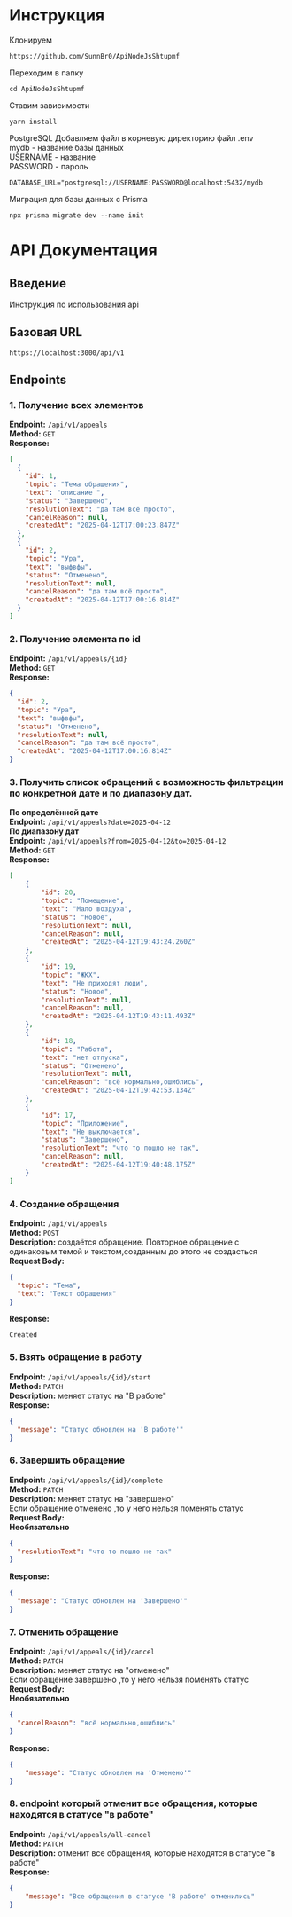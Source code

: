 # Инструкция
Клонируем
```
https://github.com/SunnBr0/ApiNodeJsShtupmf
```
Переходим  в папку
```
cd ApiNodeJsShtupmf
```
Ставим зависимости
```
yarn install
```
PostgreSQL
Добавляем файл в корневую директорию файл .env    
mydb - название базы данных   
USERNAME - название   
PASSWORD - пароль   
```
DATABASE_URL="postgresql://USERNAME:PASSWORD@localhost:5432/mydb
```
Миграция для базы данных с Prisma
```
npx prisma migrate dev --name init
```
# API Документация

## Введение

Инструкция по использования api

## Базовая URL

```
https://localhost:3000/api/v1
```

## Endpoints

### 1. Получение всех элементов

**Endpoint:** `/api/v1/appeals`  
**Method:** `GET`  
**Response:**

```json
[
  {
    "id": 1,
    "topic": "Тема обращения",
    "text": "описание ",
    "status": "Завершено",
    "resolutionText": "да там всё просто",
    "cancelReason": null,
    "createdAt": "2025-04-12T17:00:23.847Z"
  },
  {
    "id": 2,
    "topic": "Ура",
    "text": "выфвфы",
    "status": "Отменено",
    "resolutionText": null,
    "cancelReason": "да там всё просто",
    "createdAt": "2025-04-12T17:00:16.814Z"
  }
]
```

### 2. Получение элемента по id

**Endpoint:** `/api/v1/appeals/{id}`  
**Method:** `GET`  
**Response:**

```json
{
  "id": 2,
  "topic": "Ура",
  "text": "выфвфы",
  "status": "Отменено",
  "resolutionText": null,
  "cancelReason": "да там всё просто",
  "createdAt": "2025-04-12T17:00:16.814Z"
}
```

### 3. Получить список обращений с возможность фильтрации по конкретной дате и по диапазону дат.
**По определённой дате**   
**Endpoint:** `/api/v1/appeals?date=2025-04-12`   
**По диапазону дат**        
**Endpoint:** `/api/v1/appeals?from=2025-04-12&to=2025-04-12`  
**Method:** `GET`    
**Response:**  

```json
[
    {
        "id": 20,
        "topic": "Помещение",
        "text": "Мало воздуха",
        "status": "Новое",
        "resolutionText": null,
        "cancelReason": null,
        "createdAt": "2025-04-12T19:43:24.260Z"
    },
    {
        "id": 19,
        "topic": "ЖКХ",
        "text": "Не приходят люди",
        "status": "Новое",
        "resolutionText": null,
        "cancelReason": null,
        "createdAt": "2025-04-12T19:43:11.493Z"
    },
    {
        "id": 18,
        "topic": "Работа",
        "text": "нет отпуска",
        "status": "Отменено",
        "resolutionText": null,
        "cancelReason": "всё нормально,ошиблись",
        "createdAt": "2025-04-12T19:42:53.134Z"
    },
    {
        "id": 17,
        "topic": "Приложение",
        "text": "Не выключается",
        "status": "Завершено",
        "resolutionText": "что то пошло не так",
        "cancelReason": null,
        "createdAt": "2025-04-12T19:40:48.175Z"
    }
]
```

### 4. Создание обращения

**Endpoint:** `/api/v1/appeals`  
**Method:** `POST`  
**Description:** создаётся обращение.
Повторное обращение с одинаковым темой и текстом,созданным до этого не создасться   
**Request Body:**

```json
{
  "topic": "Тема",
  "text": "Текст обращения"
}
```

**Response:**

```
Created
```

### 5. Взять обращение в работу

**Endpoint:** `/api/v1/appeals/{id}/start`  
**Method:** `PATCH`  
**Description:** меняет статус на "В работе"  
**Response:**

```json
{
  "message": "Статус обновлен на 'В работе'"
}
```

### 6. Завершить обращение

**Endpoint:** `/api/v1/appeals/{id}/complete`  
**Method:** `PATCH`  
**Description:** меняет статус на "завершено"  
Если обращение отменено ,то у него нельзя поменять статус  
**Request Body:**   
**Необязательно**

```json
{
  "resolutionText": "что то пошло не так"
}
```

**Response:**

```json
{
  "message": "Статус обновлен на 'Завершено'"
}
```

### 7. Отменить обращение

**Endpoint:** `/api/v1/appeals/{id}/cancel`  
**Method:** `PATCH`  
**Description:** меняет статус на "отменено"  
Если обращение завершено ,то у него нельзя поменять статус  
**Request Body:**  
**Необязательно**

```json
{
  "cancelReason": "всё нормально,ошиблись"
}
```

**Response:**

```json
{
    "message": "Статус обновлен на 'Отменено'"
}
```

### 8. endpoint который отменит все обращения, которые находятся в статусе "в работе"

**Endpoint:** `/api/v1/appeals/all-cancel`  
**Method:** `PATCH`  
**Description:** отменит все обращения, которые находятся в статусе "в работе"  
**Response:**

```json
{
    "message": "Все обращения в статусе 'В работе' отменились"
}
```
